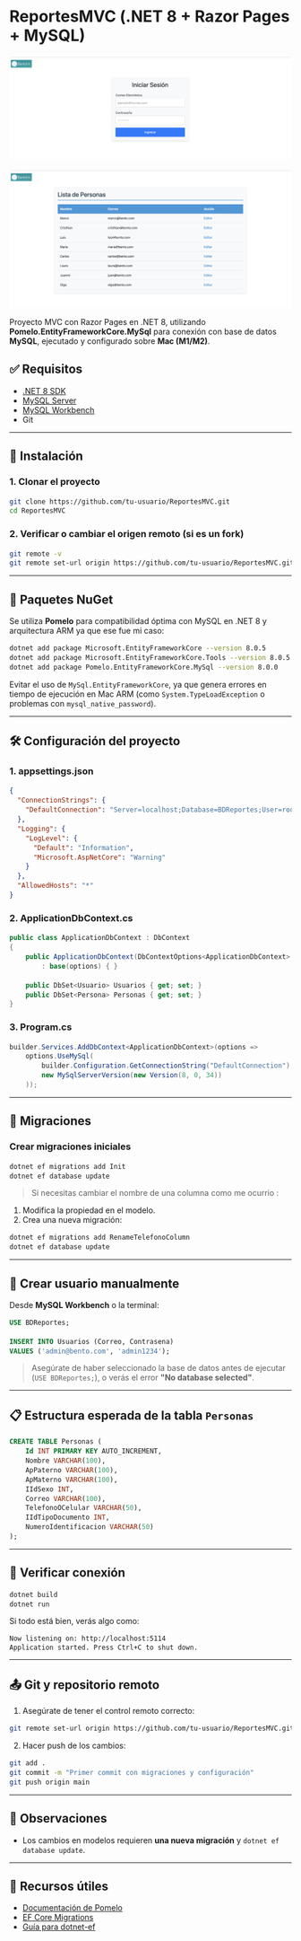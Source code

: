 # ReportesMVC (.NET 8 + Razor Pages + MySQL)

![Image_Alt](https://github.com/jaykob07/ASPCORE-MYSQ-LOGIN/blob/81eca062821cda742373c2f887ee53879283a77c/pic.png)

![Image_Alt](https://github.com/jaykob07/ASPCORE-MYSQ-LOGIN/blob/e22ffeb595c2f5336704345267366dbd8b3b5ca5/pic2.png)

Proyecto MVC con Razor Pages en .NET 8, utilizando **Pomelo.EntityFrameworkCore.MySql** para conexión con base de datos **MySQL**, ejecutado y configurado sobre **Mac (M1/M2)**.

## ✅ Requisitos

* [.NET 8 SDK](https://dotnet.microsoft.com/download/dotnet/8.0)
* [MySQL Server](https://dev.mysql.com/downloads/mysql/)
* [MySQL Workbench](https://dev.mysql.com/downloads/workbench/) 
* Git

---

## 🚀 Instalación

### 1. Clonar el proyecto

```bash
git clone https://github.com/tu-usuario/ReportesMVC.git
cd ReportesMVC
```

### 2. Verificar o cambiar el origen remoto (si es un fork)

```bash
git remote -v
git remote set-url origin https://github.com/tu-usuario/ReportesMVC.git
```

---

## 🧩 Paquetes NuGet

Se utiliza **Pomelo** para compatibilidad óptima con MySQL en .NET 8 y arquitectura ARM ya que ese fue mi caso:

```bash
dotnet add package Microsoft.EntityFrameworkCore --version 8.0.5
dotnet add package Microsoft.EntityFrameworkCore.Tools --version 8.0.5
dotnet add package Pomelo.EntityFrameworkCore.MySql --version 8.0.0
```

Evitar el uso de `MySql.EntityFrameworkCore`, ya que genera errores en tiempo de ejecución en Mac ARM (como `System.TypeLoadException` o problemas con `mysql_native_password`).

---

## 🛠️ Configuración del proyecto

### 1. appsettings.json

```json
{
  "ConnectionStrings": {
    "DefaultConnection": "Server=localhost;Database=BDReportes;User=root;Password=tu_contraseña;"
  },
  "Logging": {
    "LogLevel": {
      "Default": "Information",
      "Microsoft.AspNetCore": "Warning"
    }
  },
  "AllowedHosts": "*"
}
```

### 2. ApplicationDbContext.cs

```csharp
public class ApplicationDbContext : DbContext
{
    public ApplicationDbContext(DbContextOptions<ApplicationDbContext> options)
        : base(options) { }

    public DbSet<Usuario> Usuarios { get; set; }
    public DbSet<Persona> Personas { get; set; }
}
```

### 3. Program.cs

```csharp
builder.Services.AddDbContext<ApplicationDbContext>(options =>
    options.UseMySql(
        builder.Configuration.GetConnectionString("DefaultConnection"),
        new MySqlServerVersion(new Version(8, 0, 34))
    ));
```

---

## 🧱 Migraciones

### Crear migraciones iniciales

```bash
dotnet ef migrations add Init
dotnet ef database update
```

> Si necesitas cambiar el nombre de una columna como me ocurrio :

1. Modifica la propiedad en el modelo.
2. Crea una nueva migración:

```bash
dotnet ef migrations add RenameTelefonoColumn
dotnet ef database update
```

---

## 👤 Crear usuario manualmente

Desde **MySQL Workbench** o la terminal:

```sql
USE BDReportes;

INSERT INTO Usuarios (Correo, Contrasena)
VALUES ('admin@bento.com', 'admin1234');
```

> Asegúrate de haber seleccionado la base de datos antes de ejecutar (`USE BDReportes;`), o verás el error **"No database selected"**.

---

## 📋 Estructura esperada de la tabla `Personas`

```sql
CREATE TABLE Personas (
    Id INT PRIMARY KEY AUTO_INCREMENT,
    Nombre VARCHAR(100),
    ApPaterno VARCHAR(100),
    ApMaterno VARCHAR(100),
    IIdSexo INT,
    Correo VARCHAR(100),
    TelefonoOCelular VARCHAR(50),
    IIdTipoDocumento INT,
    NumeroIdentificacion VARCHAR(50)
);
```

---

## 🧪 Verificar conexión

```bash
dotnet build
dotnet run
```

Si todo está bien, verás algo como:

```
Now listening on: http://localhost:5114
Application started. Press Ctrl+C to shut down.
```

---

## 📤 Git y repositorio remoto

1. Asegúrate de tener el control remoto correcto:

```bash
git remote set-url origin https://github.com/tu-usuario/ReportesMVC.git
```

2. Hacer push de los cambios:

```bash
git add .
git commit -m "Primer commit con migraciones y configuración"
git push origin main
```

---

## 📌 Observaciones


* Los cambios en modelos requieren **una nueva migración** y `dotnet ef database update`.

---

## 🔗 Recursos útiles

* [Documentación de Pomelo](https://github.com/PomeloFoundation/Pomelo.EntityFrameworkCore.MySql)
* [EF Core Migrations](https://learn.microsoft.com/en-us/ef/core/managing-schemas/migrations/)
* [Guía para dotnet-ef](https://learn.microsoft.com/en-us/ef/core/cli/dotnet)


